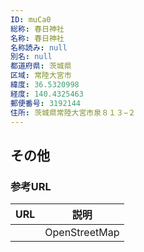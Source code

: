 ```yaml
---
ID: muCa0
総称: 春日神社
名称: 春日神社
名称読み: null
別名: null
都道府県: 茨城県
区域: 常陸大宮市
緯度: 36.5320998
経度: 140.4325463
郵便番号: 3192144
住所: 茨城県常陸大宮市泉８１３−２
---
```


## その他

### 参考URL

| URL | 説明          |
| --- | ------------- |
|     | OpenStreetMap |
